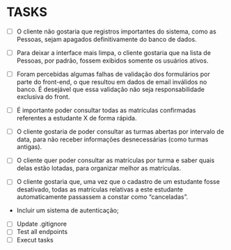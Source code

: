 # TASKS

- [ ] O cliente não gostaria que registros importantes do sistema, como as Pessoas, sejam apagados definitivamente do banco de dados.

- [ ] Para deixar a interface mais limpa, o cliente gostaria que na lista de Pessoas, por padrão, fossem exibidos somente os usuários ativos.

- [ ] Foram percebidas algumas falhas de validação dos formulários por parte do front-end, o que resultou em dados de email inválidos no banco. É desejável que essa validação não seja responsabilidade exclusiva do front.

- [ ] É importante poder consultar todas as matrículas confirmadas referentes a estudante X de forma rápida.

- [ ] O cliente gostaria de poder consultar as turmas abertas por intervalo de data, para não receber informações desnecessárias (como turmas antigas).

- [ ] O cliente quer poder consultar as matrículas por turma e saber quais delas estão lotadas, para organizar melhor as matrículas.

- [ ] O cliente gostaria que, uma vez que o cadastro de um estudante fosse desativado, todas as matrículas relativas a este estudante automaticamente passassem a constar como “canceladas”.

- Incluir um sistema de autenticação;

- [ ] Update .gitignore
- [ ] Test all endpoints
- [ ] Execut tasks